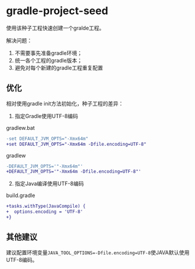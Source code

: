 # gradle-project-seed

使用该种子工程快速创建一个gralde工程。

解决问题：

1. 不需要事先准备gradle环境；
2. 统一各个工程的gradle版本；
3. 避免对每个新建的gradle工程重复配置

## 优化

相对使用gradle init方法初始化，种子工程的差异：

1. 指定Gradle使用UTF-8编码

gradlew.bat

```diff
-set DEFAULT_JVM_OPTS="-Xmx64m"
+set DEFAULT_JVM_OPTS="-Xmx64m -Dfile.encoding=UTF-8"
```

gradlew

```diff
-DEFAULT_JVM_OPTS='"-Xmx64m"'
+DEFAULT_JVM_OPTS='"-Xmx64m -Dfile.encoding=UTF-8"'
```

2. 指定Java编译使用UTF-8编码

build.gradle

```diff
+tasks.withType(JavaCompile) {
+  options.encoding = 'UTF-8'
+}
```

## 其他建议

建议配置环境变量`JAVA_TOOL_OPTIONS=-Dfile.encoding=UTF-8`使JAVA默认使用UTF-8编码。
